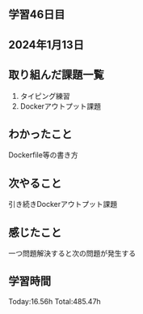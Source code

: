 ## 学習46日目
## 2024年1月13日
## 取り組んだ課題一覧
1. タイピング練習
1. Dockerアウトプット課題
## わかったこと
Dockerfile等の書き方
## 次やること
引き続きDockerアウトプット課題
## 感じたこと
一つ問題解決すると次の問題が発生する
## 学習時間
 Today:16.56h
 Total:485.47h
